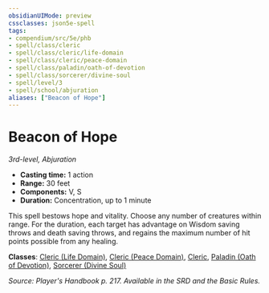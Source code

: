 ```yaml
---
obsidianUIMode: preview
cssclasses: json5e-spell
tags:
- compendium/src/5e/phb
- spell/class/cleric
- spell/class/cleric/life-domain
- spell/class/cleric/peace-domain
- spell/class/paladin/oath-of-devotion
- spell/class/sorcerer/divine-soul
- spell/level/3
- spell/school/abjuration
aliases: ["Beacon of Hope"]
---
```

# Beacon of Hope
*3rd-level, Abjuration*  

- **Casting time:** 1 action
- **Range:** 30 feet
- **Components:** V, S
- **Duration:** Concentration, up to 1 minute

This spell bestows hope and vitality. Choose any number of creatures within range. For the duration, each target has advantage on Wisdom saving throws and death saving throws, and regains the maximum number of hit points possible from any healing.

**Classes**: [Cleric (Life Domain)](cleric-life-domain.md), [Cleric (Peace Domain)](cleric-peace-domain-tce.md), [Cleric](cleric.md), [Paladin (Oath of Devotion)](paladin-oath-of-devotion.md), [Sorcerer (Divine Soul)](sorcerer-divine-soul-xge.md)

*Source: Player's Handbook p. 217. Available in the SRD and the Basic Rules.*